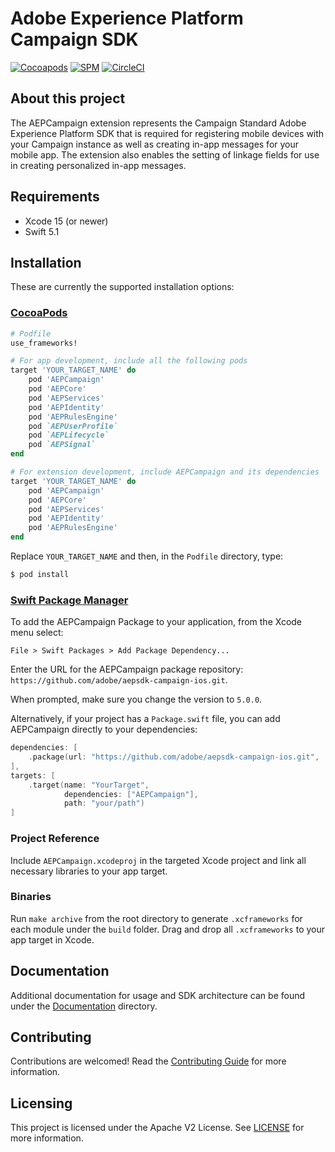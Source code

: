 # Adobe Experience Platform Campaign SDK

[![Cocoapods](https://img.shields.io/github/v/release/adobe/aepsdk-campaign-ios?color=orange&label=CocoaPods&logo=apple&logoColor=white&sort=semver)](https://cocoapods.org/pods/AEPCampaign)
[![SPM](https://img.shields.io/github/v/release/adobe/aepsdk-campaign-ios?color=orange&label=SPM&logo=apple&logoColor=white&sort=semver)](https://github.com/adobe/aepsdk-campaign-ios/releases)
[![CircleCI](https://img.shields.io/circleci/project/github/adobe/aepsdk-campaign-ios/main.svg?logo=circleci&label=Build)](https://circleci.com/gh/adobe/workflows/aepsdk-campaign-ios)
<!--[![Code Coverage](https://img.shields.io/codecov/c/github/adobe/aepsdk-campaign-ios/main.svg?logo=codecov&label=Coverage)](https://codecov.io/gh/adobe/aepsdk-campaign-ios/branch/main)-->

## About this project

The AEPCampaign extension represents the Campaign Standard Adobe Experience Platform SDK that is required for registering mobile devices with your Campaign instance as well as creating in-app messages for your mobile app. The extension also enables the setting of linkage fields for use in creating personalized in-app messages.

## Requirements
- Xcode 15 (or newer)
- Swift 5.1

## Installation
These are currently the supported installation options:

### [CocoaPods](https://guides.cocoapods.org/using/using-cocoapods.html)
```ruby
# Podfile
use_frameworks!

# For app development, include all the following pods
target 'YOUR_TARGET_NAME' do
    pod 'AEPCampaign'
    pod 'AEPCore'
    pod 'AEPServices'
    pod 'AEPIdentity'
    pod 'AEPRulesEngine'
    pod `AEPUserProfile`
    pod `AEPLifecycle`
    pod `AEPSignal`
end

# For extension development, include AEPCampaign and its dependencies
target 'YOUR_TARGET_NAME' do
    pod 'AEPCampaign'
    pod 'AEPCore'
    pod 'AEPServices'
    pod 'AEPIdentity'
    pod 'AEPRulesEngine'
end
```

Replace `YOUR_TARGET_NAME` and then, in the `Podfile` directory, type:

```bash
$ pod install
```

### [Swift Package Manager](https://github.com/apple/swift-package-manager)

To add the AEPCampaign Package to your application, from the Xcode menu select:

`File > Swift Packages > Add Package Dependency...`

Enter the URL for the AEPCampaign package repository: `https://github.com/adobe/aepsdk-campaign-ios.git`.

When prompted, make sure you change the version to `5.0.0`.

Alternatively, if your project has a `Package.swift` file, you can add AEPCampaign directly to your dependencies:

```swift
dependencies: [
    .package(url: "https://github.com/adobe/aepsdk-campaign-ios.git", .upToNextMajor(from: "5.0.0")),
],
targets: [
    .target(name: "YourTarget",
            dependencies: ["AEPCampaign"],
            path: "your/path")
]
```

### Project Reference

Include `AEPCampaign.xcodeproj` in the targeted Xcode project and link all necessary libraries to your app target.

### Binaries

Run `make archive` from the root directory to generate `.xcframeworks` for each module under the `build` folder. Drag and drop all `.xcframeworks` to your app target in Xcode.

## Documentation

Additional documentation for usage and SDK architecture can be found under the [Documentation](Documentation/README.md) directory.

## Contributing

Contributions are welcomed! Read the [Contributing Guide](./.github/CONTRIBUTING.md) for more information.

## Licensing

This project is licensed under the Apache V2 License. See [LICENSE](LICENSE) for more information.

